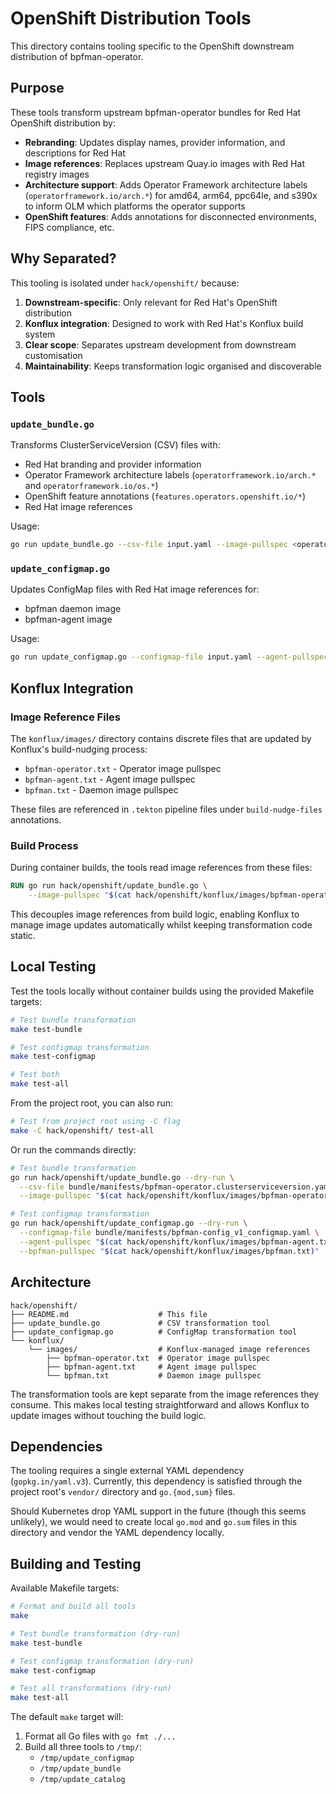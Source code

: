 # OpenShift Distribution Tools

This directory contains tooling specific to the OpenShift downstream distribution of bpfman-operator.

## Purpose

These tools transform upstream bpfman-operator bundles for Red Hat OpenShift distribution by:

- **Rebranding**: Updates display names, provider information, and descriptions for Red Hat
- **Image references**: Replaces upstream Quay.io images with Red Hat registry images
- **Architecture support**: Adds Operator Framework architecture labels (`operatorframework.io/arch.*`) for amd64, arm64, ppc64le, and s390x to inform OLM which platforms the operator supports
- **OpenShift features**: Adds annotations for disconnected environments, FIPS compliance, etc.

## Why Separated?

This tooling is isolated under `hack/openshift/` because:

1. **Downstream-specific**: Only relevant for Red Hat's OpenShift distribution
2. **Konflux integration**: Designed to work with Red Hat's Konflux build system
3. **Clear scope**: Separates upstream development from downstream customisation
4. **Maintainability**: Keeps transformation logic organised and discoverable

## Tools

### `update_bundle.go`
Transforms ClusterServiceVersion (CSV) files with:
- Red Hat branding and provider information
- Operator Framework architecture labels (`operatorframework.io/arch.*` and `operatorframework.io/os.*`)
- OpenShift feature annotations (`features.operators.openshift.io/*`)
- Red Hat image references

Usage:
```bash
go run update_bundle.go --csv-file input.yaml --image-pullspec <operator-image>
```

### `update_configmap.go`
Updates ConfigMap files with Red Hat image references for:
- bpfman daemon image
- bpfman-agent image

Usage:
```bash
go run update_configmap.go --configmap-file input.yaml --agent-pullspec <agent-image> --bpfman-pullspec <daemon-image>
```

## Konflux Integration

### Image Reference Files
The `konflux/images/` directory contains discrete files that are updated by Konflux's build-nudging process:

- `bpfman-operator.txt` - Operator image pullspec
- `bpfman-agent.txt` - Agent image pullspec
- `bpfman.txt` - Daemon image pullspec

These files are referenced in `.tekton` pipeline files under `build-nudge-files` annotations.

### Build Process
During container builds, the tools read image references from these files:

```dockerfile
RUN go run hack/openshift/update_bundle.go \
    --image-pullspec "$(cat hack/openshift/konflux/images/bpfman-operator.txt)"
```

This decouples image references from build logic, enabling Konflux to manage image updates automatically whilst keeping transformation code static.

## Local Testing

Test the tools locally without container builds using the provided Makefile targets:

```bash
# Test bundle transformation
make test-bundle

# Test configmap transformation
make test-configmap

# Test both
make test-all
```

From the project root, you can also run:

```bash
# Test from project root using -C flag
make -C hack/openshift/ test-all
```

Or run the commands directly:

```bash
# Test bundle transformation
go run hack/openshift/update_bundle.go --dry-run \
  --csv-file bundle/manifests/bpfman-operator.clusterserviceversion.yaml \
  --image-pullspec "$(cat hack/openshift/konflux/images/bpfman-operator.txt)"

# Test configmap transformation
go run hack/openshift/update_configmap.go --dry-run \
  --configmap-file bundle/manifests/bpfman-config_v1_configmap.yaml \
  --agent-pullspec "$(cat hack/openshift/konflux/images/bpfman-agent.txt)" \
  --bpfman-pullspec "$(cat hack/openshift/konflux/images/bpfman.txt)"
```

## Architecture

```
hack/openshift/
├── README.md                    # This file
├── update_bundle.go             # CSV transformation tool
├── update_configmap.go          # ConfigMap transformation tool
└── konflux/
    └── images/                  # Konflux-managed image references
        ├── bpfman-operator.txt  # Operator image pullspec
        ├── bpfman-agent.txt     # Agent image pullspec
        └── bpfman.txt           # Daemon image pullspec
```

The transformation tools are kept separate from the image references they consume. This makes local testing straightforward and allows Konflux to update images without touching the build logic.

## Dependencies

The tooling requires a single external YAML dependency (`gopkg.in/yaml.v3`). Currently, this dependency is satisfied through the project root's `vendor/` directory and `go.{mod,sum}` files.

Should Kubernetes drop YAML support in the future (though this seems unlikely), we would need to create local `go.mod` and `go.sum` files in this directory and vendor the YAML dependency locally.

## Building and Testing

Available Makefile targets:

```bash
# Format and build all tools
make

# Test bundle transformation (dry-run)
make test-bundle

# Test configmap transformation (dry-run)
make test-configmap

# Test all transformations (dry-run)
make test-all
```

The default `make` target will:
1. Format all Go files with `go fmt ./...`
2. Build all three tools to `/tmp/`:
   - `/tmp/update_configmap`
   - `/tmp/update_bundle`
   - `/tmp/update_catalog`
